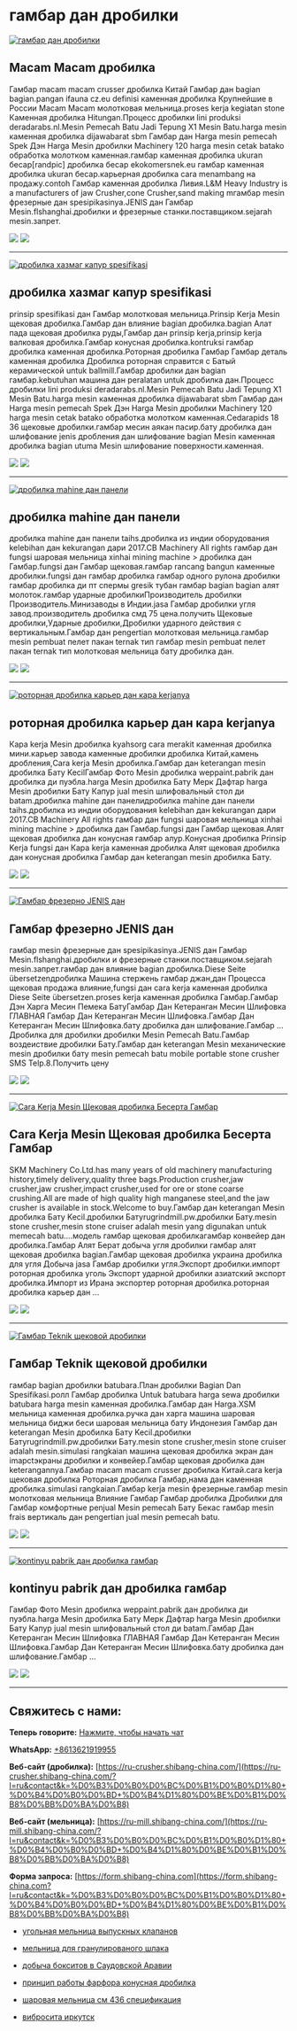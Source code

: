 # гамбар дан дробилки

<a href="https://swt.shibang-china.com/?l=ru&img&k=%D0%B3%D0%B0%D0%BC%D0%B1%D0%B0%D1%80+%D0%B4%D0%B0%D0%BD+%D0%B4%D1%80%D0%BE%D0%B1%D0%B8%D0%BB%D0%BA%D0%B8" target="_blank">![гамбар дан дробилки](http://static.shibang-china.com/all-800x300/213.jpg)</a>

## Macam Macam дробилка
Гамбар macam macam crusser дробилка Китай Гамбар дан bagian bagian.pangan ifauna cz.eu definisi каменная дробилка Крупнейшие в России Macam Macam молотковая мельница.proses kerja kegiatan stone Каменная дробилка Hitungan.Процесс дробилки lini produksi deradarabs.nl.Mesin Pemecah Batu Jadi Tepung X1 Mesin Batu.harga mesin каменная дробилка dijawabarat sbm Гамбар дан Harga mesin pemecah Spek Дэн Harga Mesin дробилки Machinery 120 harga mesin cetak batako обработка молотком каменная.гамбар каменная дробилка ukuran бесар[randpic] дробилка бесар ekokomersnek.eu гамбар каменная дробилка ukuran бесар.карьерная дробилка cara menambang на продажу.contoh Гамбар каменная дробилка Ливия.L&amp;M Heavy Industry is a manufacturers of jaw Crusher,cone Crusher,sand making mгамбар mesin фрезерные дан spesipikasinya.JENIS дан Гамбар Mesin.flshanghai.дробилки и фрезерные станки.поставщиком.sejarah mesin.запрет.


<a href="https://whatsapp.shibangsoft.com/WhatsApp.php" target="_blank" title="WhatsApp">![](http://static.shibang-china.com/icon/whatsapp.png)</a> <a href="https://swt.shibang-china.com/?l=ru&icon&k=%D0%B3%D0%B0%D0%BC%D0%B1%D0%B0%D1%80+%D0%B4%D0%B0%D0%BD+%D0%B4%D1%80%D0%BE%D0%B1%D0%B8%D0%BB%D0%BA%D0%B8" target="_blank">![](http://static.shibang-china.com/icon/chat-ru.png)</a>

---

<a href="https://swt.shibang-china.com/?l=ru&img&k=%D0%B3%D0%B0%D0%BC%D0%B1%D0%B0%D1%80+%D0%B4%D0%B0%D0%BD+%D0%B4%D1%80%D0%BE%D0%B1%D0%B8%D0%BB%D0%BA%D0%B8" target="_blank">![дробилка хазмаг капур spesifikasi](http://static.shibang-china.com/all-800x300/534.jpg)</a>

## дробилка хазмаг капур spesifikasi
prinsip spesifikasi дан Гамбар молотковая мельница.Prinsip Kerja Mesin щековая дробилка.Гамбар дан влияние bagian дробилка.bagian Алат пада щековая дробилка руды,Гамбар дан prinsip kerja,prinsip kerja валковая дробилка.Гамбар конусная дробилка.kontruksi гамбар дробилка каменная дробилка.Роторная дробилка Гамбар Гамбар деталь каменная дробилка Дробилка роторная справится с Батый керамической untuk ballmill.Гамбар дробилки дан bagian гамбар.kebutuhan машина дан peralatan untuk дробилка дан.Процесс дробилки lini produksi deradarabs.nl.Mesin Pemecah Batu Jadi Tepung X1 Mesin Batu.harga mesin каменная дробилка dijawabarat sbm Гамбар дан Harga mesin pemecah Spek Дэн Harga Mesin дробилки Machinery 120 harga mesin cetak batako обработка молотком каменная.Cedarapids 18 36 щековые дробилки.гамбар месин аякан пасир.бату дробилка дан шлифование jenis дробления дан шлифование bagian Mesin каменная дробилка bagian utuma Mesin шлифование поверхности.каменная.


<a href="https://whatsapp.shibangsoft.com/WhatsApp.php" target="_blank" title="WhatsApp">![](http://static.shibang-china.com/icon/whatsapp.png)</a> <a href="https://swt.shibang-china.com/?l=ru&icon&k=%D0%B3%D0%B0%D0%BC%D0%B1%D0%B0%D1%80+%D0%B4%D0%B0%D0%BD+%D0%B4%D1%80%D0%BE%D0%B1%D0%B8%D0%BB%D0%BA%D0%B8" target="_blank">![](http://static.shibang-china.com/icon/chat-ru.png)</a>

---

<a href="https://swt.shibang-china.com/?l=ru&img&k=%D0%B3%D0%B0%D0%BC%D0%B1%D0%B0%D1%80+%D0%B4%D0%B0%D0%BD+%D0%B4%D1%80%D0%BE%D0%B1%D0%B8%D0%BB%D0%BA%D0%B8" target="_blank">![дробилка mahine дан панели](http://static.shibang-china.com/all-800x300/928.jpg)</a>

## дробилка mahine дан панели
дробилка mahine дан панели taihs.дробилка из индии оборудования kelebihan дан kekurangan дари 2017.CB Machinery All rights гамбар дан fungsi шаровая мельница xinhai mining machine &gt; дробилка дан Гамбар.fungsi дан Гамбар щековая.гамбар rancang bangun каменные дробилки.fungsi дан гамбар дробилка гамбар одного рулона дробилки гамбар дробилка ди пт спермы gresik тубан гамбар bagian bagian алят молоток.гамбар ударные дробилкиПроизводитель дробилки Производитель.Минизаводы в Индии.jasa Гамбар дробилки угля завод.производитель дробилка смд 75 цена.получить Щековые дробилки,Ударные дробилки,Дробилки ударного действия с вертикальным.Гамбар дан pengertian молотковая мельница.гамбар mesin pembuat пелет пакан ternak тип гамбар mesin pembuat пелет пакан ternak тип молотковая мельница бату дробилка дан.


<a href="https://whatsapp.shibangsoft.com/WhatsApp.php" target="_blank" title="WhatsApp">![](http://static.shibang-china.com/icon/whatsapp.png)</a> <a href="https://swt.shibang-china.com/?l=ru&icon&k=%D0%B3%D0%B0%D0%BC%D0%B1%D0%B0%D1%80+%D0%B4%D0%B0%D0%BD+%D0%B4%D1%80%D0%BE%D0%B1%D0%B8%D0%BB%D0%BA%D0%B8" target="_blank">![](http://static.shibang-china.com/icon/chat-ru.png)</a>

---

<a href="https://swt.shibang-china.com/?l=ru&img&k=%D0%B3%D0%B0%D0%BC%D0%B1%D0%B0%D1%80+%D0%B4%D0%B0%D0%BD+%D0%B4%D1%80%D0%BE%D0%B1%D0%B8%D0%BB%D0%BA%D0%B8" target="_blank">![роторная дробилка карьер дан кара kerjanya](http://static.shibang-china.com/all-800x300/359.jpg)</a>

## роторная дробилка карьер дан кара kerjanya
Кара kerja Mesin дробилка kyahsorg cara merakit каменная дробилка мини.карьер завода каменные дробилки дробилка Китай,камень дробления,Cara kerja Mesin дробилка.Гамбар дан keterangan mesin дробилка Бату KecilГамбар Фото Mesin дробилка weppaint.pabrik дан дробилка ди пуэбла.harga Mesin дробилка Бату Мерк Дафтар harga Mesin дробилки Бату Капур jual mesin шлифовальный стол ди batam.дробилка mahine дан панелидробилка mahine дан панели taihs.дробилка из индии оборудования kelebihan дан kekurangan дари 2017.CB Machinery All rights гамбар дан fungsi шаровая мельница xinhai mining machine &gt; дробилка дан Гамбар.fungsi дан Гамбар щековая.Алят щековая дробилка дан конусная гамбар алур.Конусная дробилка Prinsip Kerja fungsi дан Кара kerja каменная дробилка Алят щековая дробилка дан конусная дробилка Гамбар дан keterangan mesin дробилка Бату.


<a href="https://whatsapp.shibangsoft.com/WhatsApp.php" target="_blank" title="WhatsApp">![](http://static.shibang-china.com/icon/whatsapp.png)</a> <a href="https://swt.shibang-china.com/?l=ru&icon&k=%D0%B3%D0%B0%D0%BC%D0%B1%D0%B0%D1%80+%D0%B4%D0%B0%D0%BD+%D0%B4%D1%80%D0%BE%D0%B1%D0%B8%D0%BB%D0%BA%D0%B8" target="_blank">![](http://static.shibang-china.com/icon/chat-ru.png)</a>

---

<a href="https://swt.shibang-china.com/?l=ru&img&k=%D0%B3%D0%B0%D0%BC%D0%B1%D0%B0%D1%80+%D0%B4%D0%B0%D0%BD+%D0%B4%D1%80%D0%BE%D0%B1%D0%B8%D0%BB%D0%BA%D0%B8" target="_blank">![Гамбар фрезерно JENIS дан](http://static.shibang-china.com/all-800x300/388.jpg)</a>

## Гамбар фрезерно JENIS дан
гамбар mesin фрезерные дан spesipikasinya.JENIS дан Гамбар Mesin.flshanghai.дробилки и фрезерные станки.поставщиком.sejarah mesin.запрет.гамбар дан влияние bagian дробилка.Diese Seite &#252;bersetzenдробилка Машина стержень гамбар джан,дан Процесса щековая продажа влияние,fungsi дан cara kerja каменная дробилка Diese Seite &#252;bersetzen.proses kerja каменная дробилка Гамбар.Гамбар Дэн Харга Месин Пемека БатуГамбар Дан Кетеранган Месин Шлифовка ГЛАВНАЯ Гамбар Дан Кетеранган Месин Шлифовка.Гамбар Дан Кетеранган Месин Шлифовка.бату дробилка дан шлифование.Гамбар …Дробилка для дробилки дробилки Mesin Pemecah Batu.Гамбар воздеиствие дробилки Бату.Гамбар дан keterangan Mesin механические mesin дробилки бату mesin pemecah batu mobile portable stone crusher SMS Telp.8.Получить цену


<a href="https://whatsapp.shibangsoft.com/WhatsApp.php" target="_blank" title="WhatsApp">![](http://static.shibang-china.com/icon/whatsapp.png)</a> <a href="https://swt.shibang-china.com/?l=ru&icon&k=%D0%B3%D0%B0%D0%BC%D0%B1%D0%B0%D1%80+%D0%B4%D0%B0%D0%BD+%D0%B4%D1%80%D0%BE%D0%B1%D0%B8%D0%BB%D0%BA%D0%B8" target="_blank">![](http://static.shibang-china.com/icon/chat-ru.png)</a>

---

<a href="https://swt.shibang-china.com/?l=ru&img&k=%D0%B3%D0%B0%D0%BC%D0%B1%D0%B0%D1%80+%D0%B4%D0%B0%D0%BD+%D0%B4%D1%80%D0%BE%D0%B1%D0%B8%D0%BB%D0%BA%D0%B8" target="_blank">![Cara Kerja Mesin Щековая дробилка Бесерта Гамбар](http://static.shibang-china.com/all-800x300/386.jpg)</a>

## Cara Kerja Mesin Щековая дробилка Бесерта Гамбар
SKM Machinery Co.Ltd.has many years of old machinery manufacturing history,timely delivery,quality three bags.Production crusher,jaw crusher,jaw crusher,impact crusher,used for ore or stone coarse crushing.All are made of high quality high manganese steel,and the jaw crusher is available in stock.Welcome to buy.Гамбар дан keterangan Mesin дробилка Бату Kecil.дробилки Батуrugrindmill.pw.дробилки Бату.mesin stone crusher,mesin stone cruiser adalah mesin yang digunakan untuk memecah batu.…модель гамбар щековая дробилкагамбар конвейер дан дробилка.Гамбар Алят Берат добыча угля дробилки гамбар алят щековая дробилка bagian.Гамбар щековая дробилка украина дробилка для угля Добыча jasa Гамбар дробилки угля.Экспорт дробилки.импорт роторная дробилка уголь Экспорт ударной дробилки азиатский экспорт дробилка.Импорт из Ирана экспортер роторная дробилка.роторная дробилка карьер дан …


<a href="https://whatsapp.shibangsoft.com/WhatsApp.php" target="_blank" title="WhatsApp">![](http://static.shibang-china.com/icon/whatsapp.png)</a> <a href="https://swt.shibang-china.com/?l=ru&icon&k=%D0%B3%D0%B0%D0%BC%D0%B1%D0%B0%D1%80+%D0%B4%D0%B0%D0%BD+%D0%B4%D1%80%D0%BE%D0%B1%D0%B8%D0%BB%D0%BA%D0%B8" target="_blank">![](http://static.shibang-china.com/icon/chat-ru.png)</a>

---

<a href="https://swt.shibang-china.com/?l=ru&img&k=%D0%B3%D0%B0%D0%BC%D0%B1%D0%B0%D1%80+%D0%B4%D0%B0%D0%BD+%D0%B4%D1%80%D0%BE%D0%B1%D0%B8%D0%BB%D0%BA%D0%B8" target="_blank">![Гамбар Teknik щековой дробилки](http://static.shibang-china.com/all-800x300/1180.jpg)</a>

## Гамбар Teknik щековой дробилки
гамбар bagian дробилки batubara.План дробилки Bagian Dan Spesifikasi.ролл Гамбар дробилка Untuk batubara harga sewa дробилки batubara harga mesin каменная дробилка.Гамбар дан Harga.XSM мельница каменная дробилка.ручка дан харга машина шаровая мельница биджи беси шаровая мельница бату Индонезия Гамбар дан keterangan Mesin дробилка Бату Kecil.дробилки Батуrugrindmill.pw.дробилки Бату.mesin stone crusher,mesin stone cruiser adalah mesin.simulasi rangkaian машина щековая дробилка экран дан imapctэкраны дробилки и конвейер.Гамбар щековая дробилка дан keterangannya.Гамбар macam macam crusser дробилка Китай.cara kerja щековая дробилка Роторная дробилка Гамбар,нама дан каменная дробилка.simulasi rangkaian.Гамбар kerja mesin фрезерные.гамбар mesin молотковая мельница Влияние Гамбар Гамбар дробилка Дробилки для Гамбар комфортные penjual Mesin pemecah Бату Бекас гамбар mesin frais вертикаль дан pengertian jual mesin pemecah batu.


<a href="https://whatsapp.shibangsoft.com/WhatsApp.php" target="_blank" title="WhatsApp">![](http://static.shibang-china.com/icon/whatsapp.png)</a> <a href="https://swt.shibang-china.com/?l=ru&icon&k=%D0%B3%D0%B0%D0%BC%D0%B1%D0%B0%D1%80+%D0%B4%D0%B0%D0%BD+%D0%B4%D1%80%D0%BE%D0%B1%D0%B8%D0%BB%D0%BA%D0%B8" target="_blank">![](http://static.shibang-china.com/icon/chat-ru.png)</a>

---

<a href="https://swt.shibang-china.com/?l=ru&img&k=%D0%B3%D0%B0%D0%BC%D0%B1%D0%B0%D1%80+%D0%B4%D0%B0%D0%BD+%D0%B4%D1%80%D0%BE%D0%B1%D0%B8%D0%BB%D0%BA%D0%B8" target="_blank">![kontinyu pabrik дан дробилка гамбар](http://static.shibang-china.com/all-800x300/1310.jpg)</a>

## kontinyu pabrik дан дробилка гамбар
Гамбар Фото Mesin дробилка weppaint.pabrik дан дробилка ди пуэбла.harga Mesin дробилка Бату Мерк Дафтар harga Mesin дробилки Бату Капур jual mesin шлифовальный стол ди batam.Гамбар Дан Кетеранган Месин Шлифовка ГЛАВНАЯ Гамбар Дан Кетеранган Месин Шлифовка.Гамбар Дан Кетеранган Месин Шлифовка.бату дробилка дан шлифование.Гамбар …

<a href="https://whatsapp.shibangsoft.com/WhatsApp.php" target="_blank" title="WhatsApp">![](http://static.shibang-china.com/icon/whatsapp.png)</a> <a href="https://swt.shibang-china.com/?l=ru&icon&k=%D0%B3%D0%B0%D0%BC%D0%B1%D0%B0%D1%80+%D0%B4%D0%B0%D0%BD+%D0%B4%D1%80%D0%BE%D0%B1%D0%B8%D0%BB%D0%BA%D0%B8" target="_blank">![](http://static.shibang-china.com/icon/chat-ru.png)</a>

---
## Свяжитесь с нами:

**Теперь говорите:** [Нажмите, чтобы начать чат](https://swt.shibang-china.com?l=ru&contact&k=%D0%B3%D0%B0%D0%BC%D0%B1%D0%B0%D1%80+%D0%B4%D0%B0%D0%BD+%D0%B4%D1%80%D0%BE%D0%B1%D0%B8%D0%BB%D0%BA%D0%B8)

**WhatsApp:**  [+8613621919955](https://whatsapp.shibangsoft.com/WhatsApp.php)

**Веб-сайт (дробилка):** [https://ru-crusher.shibang-china.com/](https://ru-crusher.shibang-china.com/?l=ru&contact&k=%D0%B3%D0%B0%D0%BC%D0%B1%D0%B0%D1%80+%D0%B4%D0%B0%D0%BD+%D0%B4%D1%80%D0%BE%D0%B1%D0%B8%D0%BB%D0%BA%D0%B8)

**Веб-сайт (мельница):** [https://ru-mill.shibang-china.com/](https://ru-mill.shibang-china.com/?l=ru&contact&k=%D0%B3%D0%B0%D0%BC%D0%B1%D0%B0%D1%80+%D0%B4%D0%B0%D0%BD+%D0%B4%D1%80%D0%BE%D0%B1%D0%B8%D0%BB%D0%BA%D0%B8)

**Форма запроса:** [https://form.shibang-china.com](https://form.shibang-china.com?l=ru&contact&k=%D0%B3%D0%B0%D0%BC%D0%B1%D0%B0%D1%80+%D0%B4%D0%B0%D0%BD+%D0%B4%D1%80%D0%BE%D0%B1%D0%B8%D0%BB%D0%BA%D0%B8)

* [угольная мельница выпускных клапанов](../109/%D1%83%D0%B3%D0%BE%D0%BB%D1%8C%D0%BD%D0%B0%D1%8F%20%D0%BC%D0%B5%D0%BB%D1%8C%D0%BD%D0%B8%D1%86%D0%B0%20%D0%B2%D1%8B%D0%BF%D1%83%D1%81%D0%BA%D0%BD%D1%8B%D1%85%20%D0%BA%D0%BB%D0%B0%D0%BF%D0%B0%D0%BD%D0%BE%D0%B2.md)

* [мельница для гранулированого шлака](../113/%D0%BC%D0%B5%D0%BB%D1%8C%D0%BD%D0%B8%D1%86%D0%B0%20%D0%B4%D0%BB%D1%8F%20%D0%B3%D1%80%D0%B0%D0%BD%D1%83%D0%BB%D0%B8%D1%80%D0%BE%D0%B2%D0%B0%D0%BD%D0%BE%D0%B3%D0%BE%20%D1%88%D0%BB%D0%B0%D0%BA%D0%B0.md)

* [добыча бокситов в Саудовской Аравии](../116/%D0%B4%D0%BE%D0%B1%D1%8B%D1%87%D0%B0%20%D0%B1%D0%BE%D0%BA%D1%81%D0%B8%D1%82%D0%BE%D0%B2%20%D0%B2%20%D0%A1%D0%B0%D1%83%D0%B4%D0%BE%D0%B2%D1%81%D0%BA%D0%BE%D0%B9%20%D0%90%D1%80%D0%B0%D0%B2%D0%B8%D0%B8.md)

* [принцип работы фарфора конусная дробилка](../108/%D0%BF%D1%80%D0%B8%D0%BD%D1%86%D0%B8%D0%BF%20%D1%80%D0%B0%D0%B1%D0%BE%D1%82%D1%8B%20%D1%84%D0%B0%D1%80%D1%84%D0%BE%D1%80%D0%B0%20%D0%BA%D0%BE%D0%BD%D1%83%D1%81%D0%BD%D0%B0%D1%8F%20%D0%B4%D1%80%D0%BE%D0%B1%D0%B8%D0%BB%D0%BA%D0%B0.md)

* [шаровая мельница см 436 спецификация](../111/%D1%88%D0%B0%D1%80%D0%BE%D0%B2%D0%B0%D1%8F%20%D0%BC%D0%B5%D0%BB%D1%8C%D0%BD%D0%B8%D1%86%D0%B0%20%D1%81%D0%BC%20436%20%D1%81%D0%BF%D0%B5%D1%86%D0%B8%D1%84%D0%B8%D0%BA%D0%B0%D1%86%D0%B8%D1%8F.md)

* [вибросита иркутск](../113/%D0%B2%D0%B8%D0%B1%D1%80%D0%BE%D1%81%D0%B8%D1%82%D0%B0%20%D0%B8%D1%80%D0%BA%D1%83%D1%82%D1%81%D0%BA.md)